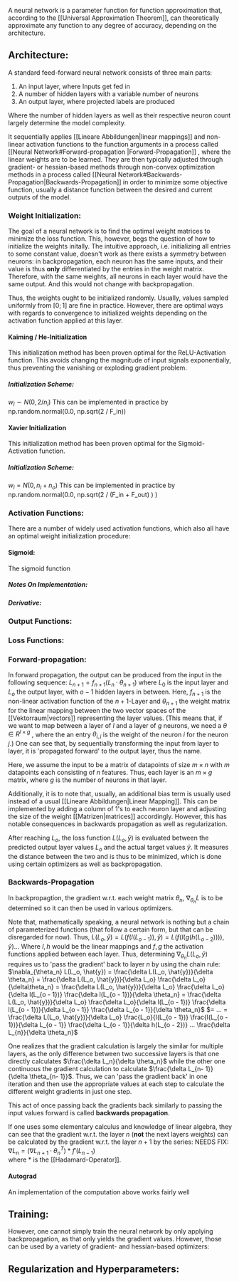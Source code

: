 A neural network is a parameter function for function approximation that, according to the [[Universal Approximation Theorem]], can theoretically approximate any function to any degree of accuracy, depending on the architecture. 
## Architecture:
A standard feed-forward neural network consists of three main parts:
1. An input layer, where Inputs get fed in
2. A number of hidden layers with a variable number of neurons
3. An output layer, where projected labels are produced

Where the number of hidden layers as well as their respective neuron count largely determine the model complexity.

It sequentially applies [[Lineare Abbildungen|linear mappings]] and non-linear activation functions to the function arguments in a process called [[Neural Network#Forward-propagation |Forward-Propagation]] , where the linear weights are to be learned. 
They are then typically adjusted through gradient- or hessian-based methods through non-convex optimization methods in a process called [[Neural Network#Backwards-Propagation|Backwards-Propagation]] in order to minimize some objective function, usually a distance function between the desired and current outputs of the model.

### Weight Initialization:
The goal of a neural network is to find the optimal weight matrices to minimize the loss function. This, however, begs the question of how to initialize the weights initally. 
The intuitive approach, i.e. initializing all entries to some constant value, doesn't work as there exists a symmetry between neurons: in backpropagation, each neuron has the same inputs, and their value is thus **only** differentiated by the entries in the weight matrix. Therefore, with the same weights, all neurons in each layer would have the same output. And this would not change with backpropagation. 

Thus, the weights ought to be initialized randomly. Usually, values sampled uniformly from $[0; 1]$ are fine in practice. However, there are optimal ways with regards to convergence to initialized weights depending on the activation function applied at this layer.

#### Kaiming / He-Initialization
This initialization method has been proven optimal for the ReLU-Activation function. This avoids changing the magnitude of input signals exponentially, thus preventing the vanishing or exploding gradient problem.

##### Initialization Scheme:
$w_l \sim N(0, 2/n_l)$ 
This can be implemented in practice by 
np.random.normal(0.0, np.sqrt(2 / F_in))

#### Xavier Initialization
This initialization method has been proven optimal for the Sigmoid-Activation function.

##### Initialization Scheme:
$w_l = N(0, n_l + n_o)$
This can be implemented in practice by
np.random.normal(0.0, np.sqrt(2 / (F_in + F_out) ) )


### Activation Functions:
There are a number of widely used activation functions, which also all have an optimal weight initialization procedure:

#### Sigmoid:
The sigmoid function

##### Notes On Implementation:

##### Derivative:


### Output Functions:

### Loss Functions:


### Forward-propagation:
In forward propagation, the output can be produced from the input in the following sequence:
$L_{n + 1} =  f_{n + 1} (L_{n} \cdot \theta_{n + 1})$ 
where $L_0$ is the input layer and $L_o$ the output layer, with $o - 1$ hidden layers in between.
Here, $f_{n+1}$ is the non-linear activation function of the $n + 1$-Layer and $\theta_{n + 1}$ the weight matrix for the linear mapping between the two vector spaces of the [[Vektorraum|vectors]] representing the layer values. 
(This means that, if we want to map between a layer of $l$ and a layer of $g$ neurons, we need a $\theta \in R^{l \times g}$ , where the an entry $\theta_{i, j}$ is the weight of the neuron $i$ for the neuron $j$.)
One can see that, by sequentially transforming the input from layer to layer, it is 'propagated forward' to the output layer, thus the name.

Here, we assume the input to be a matrix of datapoints of size $m \times n$  with $m$ datapoints each consisting of $n$ features. Thus, each layer is an $m \times g$ matrix, where $g$ is the number of neurons in that layer.

Additionally, it is to note that, usually, an additional bias term is usually used instead of a usual [[Lineare Abbildungen|Linear Mapping]]. This can be implemented by adding a column of $1$'s to each neuron layer and adjusting the size of the weight [[Matrizen|matrices]] accordingly. 
However, this has notable consequences in backwards propagation as well as regularization.

After reaching $L_o$, the loss function $L(L_o, \hat{y})$ is evaluated between the predicted output layer values $L_o$ and the actual target values $\hat{y}$. 
It measures the distance between the two and is thus to be minimized, which is done using certain optimizers as well as backpropagation.     
### Backwards-Propagation
In backpropagtion, the gradient w.r.t. each weight matrix $\theta_n$, $\nabla_{\theta_n} L$ is to be determined so it can then be used in various optimizers. 

Note that, mathematically speaking, a neural network is nothing but a chain of parameterized functions (that follow a certain form, but that can be disregarded for now).
Thus, $L(L_o, \hat{y}) = L(  f(l(L_{o - 1})) , \hat{y}) = L(  f(l(g(h(L_{o - 2})))) , \hat{y})...$
Where $l,h$ would be the linear mappings and $f, g$ the activation functions applied between each layer.
Thus, determining $\nabla_{\theta_n} L(L_o, \hat{y})$ requires us to 'pass the gradient' back to layer $n$ by using the chain rule:
$\nabla_{\theta_n} L(L_o, \hat{y}) = \frac{\delta L(L_o, \hat{y})}{\delta \theta_n} =  \frac{\delta L(L_o, \hat{y})}{\delta L_o} \frac{\delta L_o}{\delta\theta_n} = \frac{\delta L(L_o, \hat{y})}{\delta L_o} \frac{\delta L_o}{\delta l(L_{o - 1})} \frac{\delta l(L_{o - 1})}{\delta \theta_n} = \frac{\delta L(L_o, \hat{y})}{\delta L_o} \frac{\delta L_o}{\delta l(L_{o - 1})} \frac{\delta l(L_{o - 1})}{\delta L_{o - 1}} \frac{\delta L_{o - 1}}{\delta \theta_n}$ 
$= ... = \frac{\delta L(L_o, \hat{y})}{\delta L_o} \frac{L_o}{l(L_{o - 1})} \frac{l(L_{o - 1})}{\delta L_{o - 1}} \frac{\delta L_{o - 1}}{\delta h(L_{o - 2})} ... \frac{\delta L_{n}}{\delta \theta_n}$ 

One realizes that the gradient calculation is largely the similar for multiple layers, as the only difference between two successive layers is that one directly calculates $\frac{\delta L_n}{\delta \theta_n}$  while the other one continuous the gradient calculation to calculate $\frac{\delta L_{n- 1}}{\delta \theta_{n- 1}}$. 
Thus, we can 'pass the gradient back' in one iteration and then use the appropriate values at each step to calculate the different weight gradients in just one step.

This act of once passing back the gradients back similarly to passing the input values forward is called **backwards propagation**. 

If one uses some elementary calculus and knowledge of linear algebra, they can see that the gradient w.r.t. the layer $n$ (**not** the next layers weights) can be calculated by the gradient w.r.t. the layer $n + 1$ by the series: NEEDS FIX:
$\nabla L_{n} =  (\nabla L_{n + 1} \cdot \theta_n^T ) * f'(L_{n-1})$  
where $*$ is the [[Hadamard-Operator]].
#### Autograd
An implementation of the computation above works fairly well 

## Training:
However, one cannot simply train the neural network by only applying backpropagation, as that only yields the gradient values. However, those can be used by a variety of gradient- and hessian-based optimizers:
## Regularization and Hyperparameters:

